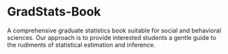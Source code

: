 # GradStats-Book
A comprehensive graduate statistics book suitable for social and behavioral sciences.  Our approach is to provide interested students a gentle guide to the rudiments of statistical estimation and inference.
